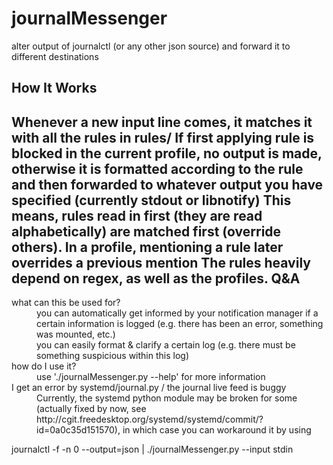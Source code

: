 journalMessenger
================

alter output of journalctl (or any other json source) and forward it to different destinations

How It Works
------------
Whenever a new input line comes, it matches it with all the rules in rules/
If first applying rule is blocked in the current profile, no output is made, otherwise it is formatted according to the rule and then forwarded to whatever output you have specified (currently stdout or libnotify)
This means, rules read in first (they are read alphabetically) are matched first (override others). In a profile, mentioning a rule later overrides a previous mention
The rules heavily depend on regex, as well as the profiles. 
Q&A
---
<dl>
  <dt>what can this be used for?</dt>
  <dd>you can automatically get informed by your notification manager if a certain information is logged (e.g. there has been an error, something was mounted, etc.)</dt>
  <dd>you can easily format & clarify a certain log (e.g. there must be something suspicious within this log)</dd>
  <dt>how do I use it?</dt>
  <dd>use './journalMessenger.py --help' for more information</dd>
  <dt>I get an error by systemd/journal.py / the journal live feed is buggy</dt>
  <dd>Currently, the systemd python module may be broken for some (actually fixed by now, see http://cgit.freedesktop.org/systemd/systemd/commit/?id=0a0c35d151570), in which case you can workaround it by using</dd>
</dl>
    journalctl -f -n 0 --output=json | ./journalMessenger.py --input stdin
